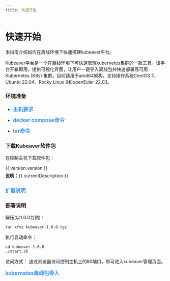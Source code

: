 ```yaml
---
title: 快速开始
---
```

# 快速开始

本指南介绍如何在离线环境下快速搭建kubeaver平台。

Kubeaver平台是一个在离线环境下可快速管理kubernetes集群的一款工具。该平台开箱即用，提供可视化界面，让用户一键导入离线包并快速部署高可用Kubernetes (K8s) 集群。目前适用于amd64架构，支持操作系统CentOS 7、Ubuntu 22.04、Rocky Linux 9和openEuler 22.03。


### 环境准备

- 
  <div style="margin-top: 10px;">
    <a href="/introduce/prepare" style="color: #3491FA; font-size: 16px; text-decoration: none;">
      <strong>主机要求</strong>
    </a>
  </div>
- 
  <div style="margin-top: 10px;">
    <a href="/introduce/prepare" style="color: #3491FA; font-size: 16px; text-decoration: none;">
      <strong>docker compose命令</strong>
    </a>
  </div>
- 
  <div style="margin-top: 10px;">
    <a href="/introduce/prepare" style="color: #3491FA; font-size: 16px; text-decoration: none;">
      <strong>tar命令</strong>
    </a>
  </div>

### 下载Kubeaver软件包

在控制主机下载软件包：
  <div style="display: flex; align-items: flex-start;margin-top: 10px;">
    <div style="display: flex; flex-direction: column; align-items: flex-start;">
      <a-form-item field="name" label="版本" style="margin: 0;">
        <a-select
          :model-value="k8sbeaverVersion"
          @change="handleChanged"
          :style="{ width: '120px', height: '40px' }"
          placeholder="请选择版本"
        >
          <a-option v-for="version in kubeaverVersions" :key="version.version" :value="version.version">
            {{ version.version }}
          </a-option>
        </a-select>
      </a-form-item>
      <p style="margin-top: 5px; max-width: 420px; white-space: nowrap; overflow: hidden; text-overflow: ellipsis;">
        <strong>说明：</strong>{{ currentDescription }}
      </p>
    </div>
    <a-button type="primary" shape="round" size="medium" :style="{ width: '80px',height: '40px',left: '-70px'}" @click="handleKubeaverDownload(k8sbeaverVersion)">
      <template #icon>
        <icon-download />
      </template>
      <template #default>下载</template>
    </a-button>
  </div>
  <div style="margin-top: 10px;">
    <a href="/deploy/extend" style="color: #3491FA; font-size: 16px; text-decoration: none;">
      <strong>扩展说明</strong>
    </a>
  </div>

### 部署说明

解压(以1.0.0为例)：
~~~shell
tar xfvz kubeaver-1.0.0.tgz
~~~

执行启动命令：
~~~shell
cd kubeaver-1.0.0
./start.sh
~~~

访问方式：
通过浏览器访问控制主机上的80端口，即可进入kubeaver管理页面。

  <div style="margin-top: 10px;">
    <a href="/offline/base" style="color: #3491FA; font-size: 16px; text-decoration: none;">
      <strong>kubernetes离线包导入</strong>
    </a>
  </div>

<script setup>
import { ref, computed } from 'vue'
const k8sbeaverVersion = ref("1.0.0");


const currentDescription = computed(() => {
  const versionObj = kubeaverVersions.value.find(v => v.version === k8sbeaverVersion.value);
  return versionObj ? versionObj.description : '';
});

const kubeaverVersions = ref([
  { 
    version: "1.0.0", 
    description: "基础包支持集群版本1.25.x-1.27.x" 
  },
]);

const handleKubeaverDownload = async (version) => {
  var a = document.createElement('a');
  a.href = `/kubeaver/kubeaver-${version}.tgz`; // Change this to the path of your file
  a.download = `kubeaver-${version}.tgz`; // You can set this to a default filename
  document.body.appendChild(a);
  a.click();
  document.body.removeChild(a);
}



</script>